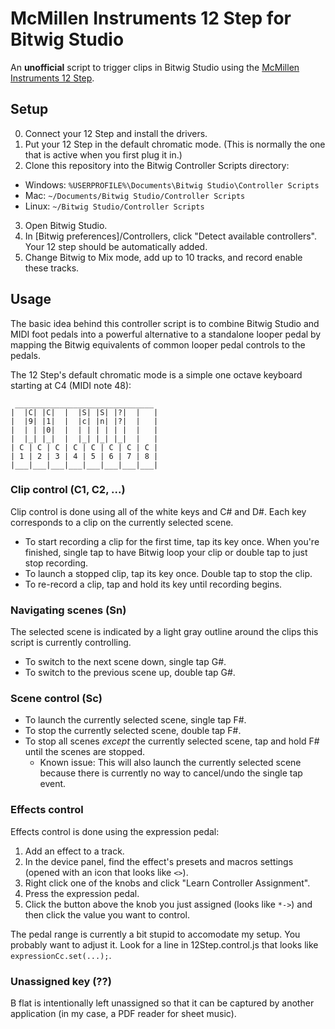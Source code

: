 McMillen Instruments 12 Step for Bitwig Studio
==============================================

An __unofficial__ script to trigger clips in Bitwig Studio using the [McMillen
Instruments 12 Step](http://www.keithmcmillen.com/products/12-step/).

Setup
-----

0. Connect your 12 Step and install the drivers.
1. Put your 12 Step in the default chromatic mode. (This is normally the one
   that is active when you first plug it in.)
2. Clone this repository into the Bitwig Controller Scripts directory:
  * Windows: `%USERPROFILE%\Documents\Bitwig Studio\Controller Scripts`
  * Mac: `~/Documents/Bitwig Studio/Controller Scripts`
  * Linux: `~/Bitwig Studio/Controller Scripts`
3. Open Bitwig Studio.
4. In [Bitwig preferences]/Controllers, click "Detect available controllers".
   Your 12 step should be automatically added.
5. Change Bitwig to Mix mode, add up to 10 tracks, and record enable these
   tracks.

Usage
-----

The basic idea behind this controller script is to combine Bitwig Studio and
MIDI foot pedals into a powerful alternative to a standalone looper pedal by
mapping the Bitwig equivalents of common looper pedal controls to the pedals.

The 12 Step's default chromatic mode is a simple one octave keyboard starting at
C4 (MIDI note 48):

```
 _______________________________
|  |C| |C|  |  |S| |S| |?|  |   |
|  |9| |1|  |  |c| |n| |?|  |   |
|  | | |0|  |  | | | | | |  |   |
|  |_| |_|  |  |_| |_| |_|  |   |
| C | C | C | C | C | C | C | C |
| 1 | 2 | 3 | 4 | 5 | 6 | 7 | 8 |
|___|___|___|___|___|___|___|___|
```

### Clip control (C1, C2, ...)

Clip control is done using all of the white keys and C# and D#. Each key
corresponds to a clip on the currently selected scene.

* To start recording a clip for the first time, tap its key once. When you're
  finished, single tap to have Bitwig loop your clip or double tap to just stop
  recording.
* To launch a stopped clip, tap its key once. Double tap to stop the clip.
* To re-record a clip, tap and hold its key until recording begins.

### Navigating scenes (Sn)

The selected scene is indicated by a light gray outline around the clips this
script is currently controlling.

* To switch to the next scene down, single tap G#.
* To switch to the previous scene up, double tap G#.

### Scene control (Sc)

* To launch the currently selected scene, single tap F#.
* To stop the currently selected scene, double tap F#.
* To stop all scenes *except* the currently selected scene, tap and hold F#
  until the scenes are stopped.
  * Known issue: This will also launch the currently selected scene because
    there is currently no way to cancel/undo the single tap event.

### Effects control

Effects control is done using the expression pedal:

1. Add an effect to a track.
2. In the device panel, find the effect's presets and macros settings (opened
   with an icon that looks like `<>`).
3. Right click one of the knobs and click "Learn Controller Assignment".
4. Press the expression pedal.
5. Click the button above the knob you just assigned (looks like `*->`) and
   then click the value you want to control.

The pedal range is currently a bit stupid to accomodate my setup. You probably
want to adjust it. Look for a line in 12Step.control.js that looks like
`expressionCc.set(...);`.

### Unassigned key (??)

B flat is intentionally left unassigned so that it can be captured by another
application (in my case, a PDF reader for sheet music).
